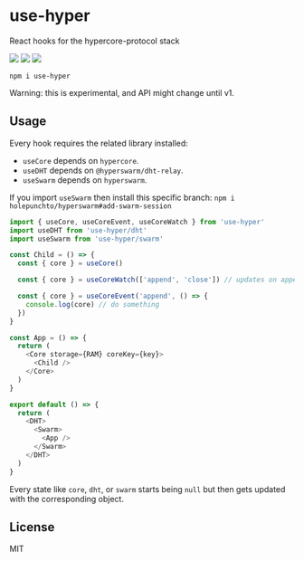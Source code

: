 # use-hyper

React hooks for the hypercore-protocol stack

![](https://img.shields.io/npm/v/use-hyper.svg) ![](https://img.shields.io/npm/dt/use-hyper.svg) ![](https://img.shields.io/github/license/LuKks/use-hyper.svg)

```
npm i use-hyper
```

Warning: this is experimental, and API might change until v1.

## Usage

Every hook requires the related library installed:

- `useCore` depends on `hypercore`.
- `useDHT` depends on `@hyperswarm/dht-relay`.
- `useSwarm` depends on `hyperswarm`.

If you import `useSwarm` then install this specific branch:
`npm i holepunchto/hyperswarm#add-swarm-session`

```javascript
import { useCore, useCoreEvent, useCoreWatch } from 'use-hyper'
import useDHT from 'use-hyper/dht'
import useSwarm from 'use-hyper/swarm'

const Child = () => {
  const { core } = useCore()

  const { core } = useCoreWatch(['append', 'close']) // updates on append and close events

  const { core } = useCoreEvent('append', () => {
    console.log(core) // do something
  })
}

const App = () => {
  return (
    <Core storage={RAM} coreKey={key}>
      <Child />
    </Core>
  )
}

export default () => {
  return (
    <DHT>
      <Swarm>
        <App />
      </Swarm>
    </DHT>
  )
}
```

Every state like `core`, `dht`, or `swarm` starts being `null` but then gets updated with the corresponding object.

## License

MIT

